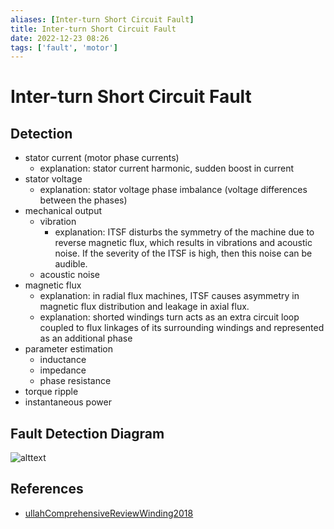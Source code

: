 ```yaml
---
aliases: [Inter-turn Short Circuit Fault]
title: Inter-turn Short Circuit Fault
date: 2022-12-23 08:26
tags: ['fault', 'motor']
---
```


# Inter-turn Short Circuit Fault

## Detection

- stator current (motor phase currents)
  - explanation: stator current harmonic, sudden boost in current
- stator voltage
  - explanation: stator voltage phase imbalance (voltage differences between the phases)
- mechanical output
  - vibration
    - explanation: ITSF disturbs the symmetry of the machine due to reverse magnetic flux, which results in vibrations and acoustic noise. If the severity of the ITSF is high, then this noise can be audible.
  - acoustic noise
- magnetic flux
  - explanation: in radial flux machines, ITSF causes asymmetry in magnetic flux distribution and leakage in axial flux.
  - explanation: shorted windings turn acts as an extra circuit loop coupled to flux linkages of its surrounding windings and represented as an additional phase
- parameter estimation
  - inductance
  - impedance
  - phase resistance
- torque ripple
- instantaneous power

## Fault Detection Diagram

![alttext](https://i.vgy.me/JOAH1Y.png)

## References

- [ullahComprehensiveReviewWinding2018](zotero/ullahComprehensiveReviewWinding2018.md)
